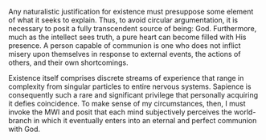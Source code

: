 Any naturalistic justification for existence must presuppose some element of what it seeks to explain. Thus, to avoid circular argumentation, it is necessary to posit a fully transcendent source of being: God. Furthermore, much as the intellect sees truth, a pure heart can become filled with His presence. A person capable of communion is one who does not inflict misery upon themselves in response to external events, the actions of others, and their own shortcomings.

Existence itself comprises discrete streams of experience that range in complexity from singular particles to entire nervous systems. Sapience is consequently such a rare and significant privilege that personally acquiring it defies coincidence. To make sense of my circumstances, then, I must invoke the MWI and posit that each mind subjectively perceives the world-branch in which it eventually enters into an eternal and perfect communion with God.